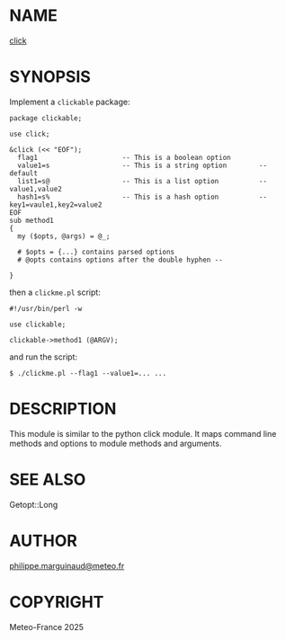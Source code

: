 # NAME

[click](../lib/click.pm)

# SYNOPSIS

Implement a `clickable` package:

    package clickable;

    use click;

    &click (<< "EOF");
      flag1                     -- This is a boolean option
      value1=s                  -- This is a string option        -- default
      list1=s@                  -- This is a list option          -- value1,value2
      hash1=s%                  -- This is a hash option          -- key1=vaule1,key2=value2
    EOF
    sub method1
    {
      my ($opts, @args) = @_;
      
      # $opts = {...} contains parsed options
      # @opts contains options after the double hyphen --

    }

then a `clickme.pl` script:

    #!/usr/bin/perl -w

    use clickable;

    clickable->method1 (@ARGV);

and run the script:

    $ ./clickme.pl --flag1 --value1=... ...

# DESCRIPTION

This module is similar to the python click module. It maps command line methods and options to module 
methods and arguments.

# SEE ALSO

Getopt::Long

# AUTHOR

philippe.marguinaud@meteo.fr

# COPYRIGHT

Meteo-France 2025
